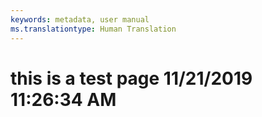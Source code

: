 ```yaml
---
keywords: metadata, user manual
ms.translationtype: Human Translation
---
```

# this is a test page 11/21/2019 11:26:34 AM